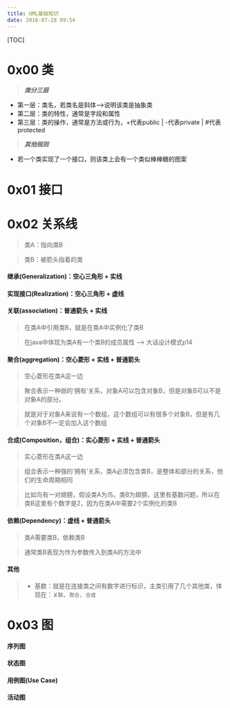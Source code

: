 ```yaml
---
title: UML基础知识
date: 2016-07-28 09:54
---
```


[TOC]

# 0x00 类 #

> ***类分三层***

- 第一层：类名，若类名是斜体-->说明该类是抽象类
- 第二层：类的特性，通常是字段和属性
- 第三层：类的操作，通常是方法或行为，+代表public | -代表private | #代表protected


> ***其他规则***

- 若一个类实现了一个接口，则该类上会有一个类似棒棒糖的图案

# 0x01 接口

# 0x02 关系线 #
> 类A：指向类B

> 类B：被箭头指着的类

#### 继承(Generalization)：空心三角形 + 实线

#### 实现接口(Realization)：空心三角形 + 虚线

#### 关联(association)：普通箭头 + 实线
> 在类A中引用类B，就是在类A中实例化了类B

> 在java中体现为类A有一个类B的成员属性 --> 大话设计模式p14

#### 聚合(aggregation)：空心菱形 + 实线 + 普通箭头
> 空心菱形在类A这一边

>聚合表示一种弱的‘拥有’关系，对象A可以包含对象B，但是对象B可以不是对象A的部分。

>就是对于对象A来说有一个数组，这个数组可以有很多个对象B，但是有几个对象B不一定会加入这个数组

#### 合成(Composition，组合)：实心菱形 + 实线 + 普通箭头
> 实心菱形在类A这一边

> 组合表示一种强的‘拥有’关系，类A必须包含类B，是整体和部分的关系，他们的生命周期相同

> 比如鸟有一对翅膀，假设类A为鸟，类B为翅膀，这里有基数问题，所以在类B这里有个数字是2，因为在类A中需要2个实例化的类B

#### 依赖(Dependency)：虚线 + 普通箭头
> 类A需要类B，依赖类B

> 通常类B表现为作为参数传入到类A的方法中

#### 其他
> - 基数：就是在连接类之间有数字进行标识，主类引用了几个其他类，体现在：`关联`、`聚合`、`合成`


# 0x03 图

#### 序列图
#### 状态图
#### 用例图(Use Case)
#### 活动图
